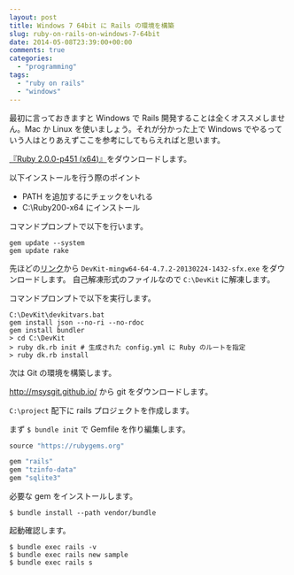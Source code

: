 ```yaml
---
layout: post
title: Windows 7 64bit に Rails の環境を構築
slug: ruby-on-rails-on-windows-7-64bit
date: 2014-05-08T23:39:00+00:00
comments: true
categories:
  - "programming"
tags:
  - "ruby on rails"
  - "windows"
---
```


最初に言っておきますと Windows で Rails 開発することは全くオススメしません。Mac か Linux を使いましょう。それが分かった上で Windows でやるっていう人はとりあえずここを参考にしてもらえればと思います。

<a href="http://rubyinstaller.org/downloads/" target="_blank">『Ruby 2.0.0-p451 (x64)』</a>をダウンロードします。

以下インストールを行う際のポイント
<ul>
<li>PATH を追加するにチェックをいれる</li>
<li>C:\Ruby200-x64 にインストール</li>
</ul>

コマンドプロンプトで以下を行います。

    gem update --system
    gem update rake

先ほどの<a href="http://rubyinstaller.org/downloads/" target="_blank">リンク</a>から `DevKit-mingw64-64-4.7.2-20130224-1432-sfx.exe` をダウンロードします。
自己解凍形式のファイルなので `C:\DevKit` に解凍します。

コマンドプロンプトで以下を実行します。

    C:\DevKit\devkitvars.bat 
    gem install json --no-ri --no-rdoc
    gem install bundler
    > cd C:\DevKit
    > ruby dk.rb init # 生成された config.yml に Ruby のルートを指定
    > ruby dk.rb install

次は Git の環境を構築します。

http://msysgit.github.io/ から git をダウンロードします。

`C:\project` 配下に rails プロジェクトを作成します。

まず `$ bundle init` で Gemfile を作り編集します。

```ruby
source "https://rubygems.org"

gem "rails"
gem "tzinfo-data"
gem "sqlite3"
```

必要な gem をインストールします。

    $ bundle install --path vendor/bundle

起動確認します。

    $ bundle exec rails -v
    $ bundle exec rails new sample
    $ bundle exec rails s
